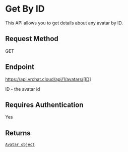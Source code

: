 # Get By ID

This API allows you to get details about any avatar by ID.

## Request Method
GET

## Endpoint
https://api.vrchat.cloud/api/1/avatars/[ID]

ID - the avatar id

## Requires Authentication
Yes

## Returns

[`Avatar object`](API%20Objects/Avatar.md)
